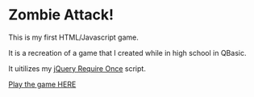 # Zombie Attack!
This is my first HTML/Javascript game.

It is a recreation of a game that I created while in high school in QBasic. 

It uitilizes my [jQuery Require Once](https://github.com/mwrouse/jquery-require-once) script.

[Play the game HERE](http://mwrouse.com/portfolio/zombieattack)
